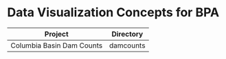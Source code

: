 # Data Visualization Concepts for BPA

Project |	Directory
------------ | -------------
Columbia Basin Dam Counts	| damcounts
